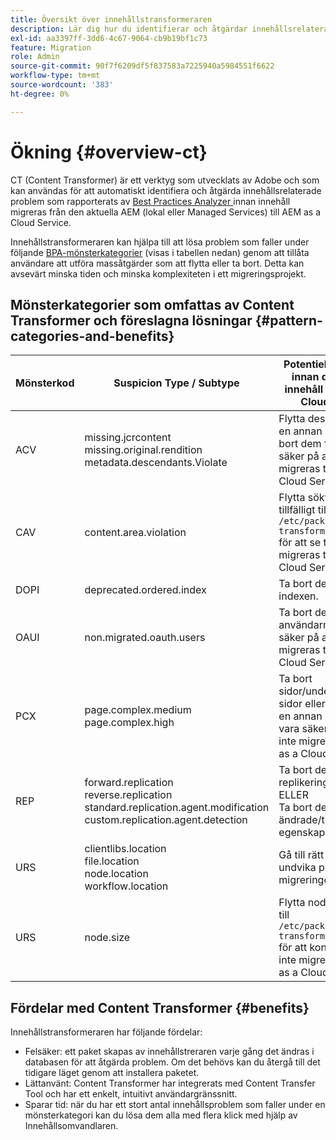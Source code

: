 ```yaml
---
title: Översikt över innehållstransformeraren
description: Lär dig hur du identifierar och åtgärdar innehållsrelaterade problem som rapporteras av BPA med hjälp av Content Transformer.
exl-id: aa3397ff-3dd6-4c67-9064-cb9b19bf1c73
feature: Migration
role: Admin
source-git-commit: 90f7f6209df5f837583a7225940a5984551f6622
workflow-type: tm+mt
source-wordcount: '383'
ht-degree: 0%

---
```


# Ökning {#overview-ct}

CT (Content Transformer) är ett verktyg som utvecklats av Adobe och som kan användas för att automatiskt identifiera och åtgärda innehållsrelaterade problem som rapporterats av [Best Practices Analyzer ](/help/journey-migration/best-practices-analyzer/overview-best-practices-analyzer.md) innan innehåll migreras från den aktuella AEM (lokal eller Managed Services) till AEM as a Cloud Service.

Innehållstransformeraren kan hjälpa till att lösa problem som faller under följande [BPA-mönsterkategorier](https://experienceleague.adobe.com/docs/experience-manager-pattern-detection/table-of-contents/aso.html?lang=sv-SE) (visas i tabellen nedan) genom att tillåta användare att utföra massåtgärder som att flytta eller ta bort. Detta kan avsevärt minska tiden och minska komplexiteten i ett migreringsprojekt.

## Mönsterkategorier som omfattas av Content Transformer och föreslagna lösningar {#pattern-categories-and-benefits}

| Mönsterkod | Suspicion Type / Subtype | Potentiell korrigering innan du migrerar innehåll till AEM as a Cloud Service |
|--------------|--------------------------------------------------------------------------------------------------------------------|------------------------------------------------------------------------------------------------------------------------------------|
| ACV | missing.jcrcontent <br> missing.original.rendition <br> metadata.descendants.Violate | Flytta dessa resurser till en annan plats eller ta bort dem för att vara säker på att de inte migreras till AEM as a Cloud Service. |
| CAV | content.area.violation | Flytta sökvägarna tillfälligt till `/etc/packages/content-transformation/paths` för att se till att de inte migreras till AEM as a Cloud Service. |
| DOPI | deprecated.ordered.index | Ta bort de föråldrade indexen. |
| OAUI | non.migrated.oauth.users | Ta bort de här användarna för att vara säker på att de inte migreras till AEM as a Cloud Service. |
| PCX | page.complex.medium <br> page.complex.high | Ta bort sidor/underordnade sidor eller flytta dem till en annan plats för att vara säker på att de inte migreras till AEM as a Cloud Service. |
| REP | forward.replication <br> reverse.replication <br> standard.replication.agent.modification <br> custom.replication.agent.detection | Ta bort de skapade replikeringsagenterna. <br> ELLER <br> Ta bort de ändrade/tillagda egenskaperna. |
| URS | clientlibs.location <br> file.location <br> node.location <br> workflow.location | Gå till rätt plats för att undvika problem under migreringen. |
| URS | node.size | Flytta noderna tillfälligt till `/etc/packages/content-transformation/paths` för att kontrollera att de inte migreras till AEM as a Cloud Service. |

## Fördelar med Content Transformer {#benefits}

Innehållstransformeraren har följande fördelar:

* Felsäker: ett paket skapas av innehållstreraren varje gång det ändras i databasen för att åtgärda problem. Om det behövs kan du återgå till det tidigare läget genom att installera paketet.
* Lättanvänt: Content Transformer har integrerats med Content Transfer Tool och har ett enkelt, intuitivt användargränssnitt.
* Sparar tid: när du har ett stort antal innehållsproblem som faller under en mönsterkategori kan du lösa dem alla med flera klick med hjälp av Innehållsomvandlaren.
